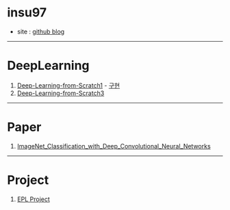 # insu97

- site : [github blog](https://insu97.github.io/)

---

# DeepLearning
1. [Deep-Learning-from-Scratch1](https://github.com/insu97/Deep-Learning-from-Scratch1) - [구현](https://deeplearning01.streamlit.app/)
2. [Deep-Learning-from-Scratch3](https://github.com/insu97/Deep-Learning-from-Scratch3)

---

# Paper
1. [ImageNet_Classification_with_Deep_Convolutional_Neural_Networks](https://github.com/insu97/PAPER/blob/main/ImageNet_Classification_with_Deep_Convolutional_Neural_Networks.ipynb)

---

# Project
1. [EPL Project]([https://github.com/insu97/Project](https://github.com/insu97/Project/tree/main/001.EPL))
